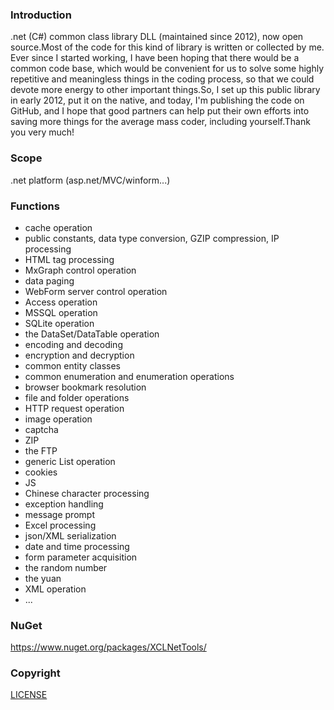 ### Introduction

.net (C#) common class library DLL (maintained since 2012), now open source.Most of the code for this kind of library is written or collected by me. Ever since I started working, I have been hoping that there would be a common code base, which would be convenient for us to solve some highly repetitive and meaningless things in the coding process, so that we could devote more energy to other important things.So, I set up this public library in early 2012, put it on the native, and today, I'm publishing the code on GitHub, and I hope that good partners can help put their own efforts into saving more things for the average mass coder, including yourself.Thank you very much!

### Scope

.net platform (asp.net/MVC/winform...)

### Functions
- cache operation
- public constants, data type conversion, GZIP compression, IP processing
- HTML tag processing
- MxGraph control operation
- data paging
- WebForm server control operation
- Access operation
- MSSQL operation
- SQLite operation
- the DataSet/DataTable operation
- encoding and decoding
- encryption and decryption
- common entity classes
- common enumeration and enumeration operations
- browser bookmark resolution
- file and folder operations
- HTTP request operation
- image operation
- captcha
- ZIP
- the FTP
- generic List operation
- cookies
- JS
- Chinese character processing
- exception handling
- message prompt
- Excel processing
- json/XML serialization
- date and time processing
- form parameter acquisition
- the random number
- the yuan
- XML operation
- ...


### NuGet

https://www.nuget.org/packages/XCLNetTools/

### Copyright

[LICENSE](LICENSE)
